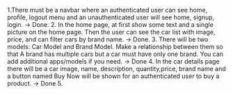 1.There must be a navbar where an authenticated user can see home, profile, logout menu and an unauthenticated user will see home, signup, login. -> Done.
2. In the home page, at first show some text and a single picture on the home page. Then the user can see the car list with image, price, and can filter cars by brand name.  -> Done.
3. There will be two models: Car Model and Brand Model. Make a relationship between them so that A brand has multiple cars but a car must have only one brand. You can add additional apps/models if you need. -> Done
4. In the car details page there will be a car image, name, description, quantity,price, brand name and a button named Buy Now will be shown for an authenticated user to buy a product. -> Done
5. 



